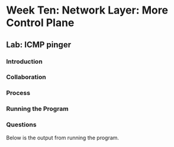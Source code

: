 # Week Ten: Network Layer: More Control Plane

## Lab: ICMP pinger

### Introduction

### Collaboration

### Process

### Running the Program

### Questions

Below is the output from running the program.
```

```
